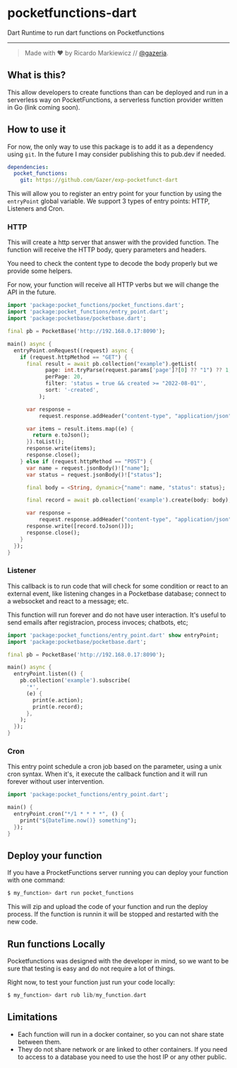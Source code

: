 # pocketfunctions-dart

Dart Runtime to run dart functions on Pocketfunctions

---
>Made with ❤️ by Ricardo Markiewicz // [@gazeria](https://twitter.com/gazeria).

## What is this?

This allow developers to create functions than can be deployed and run in a serverless way
on PocketFunctions, a serverless function provider written in Go (link coming soon).

## How to use it

For now, the only way to use this package is to add it as a dependency using `git`. In the
future I may consider publishing this to pub.dev if needed.

```yaml
dependencies:
  pocket_functions:
    git: https://github.com/Gazer/exp-pocketfunct-dart
```

This will allow you to register an entry point for your function by using the `entryPoint`
global variable. We support 3 types of entry points: HTTP, Listeners and Cron.

### HTTP

This will create a http server that answer with the provided function. The function will receive the HTTP
body, query parameters and headers.

You need to check the content type to decode the body properly but we provide some helpers.

For now, your function will receive all HTTP verbs but we will change the API in the future.

```dart
import 'package:pocket_functions/pocket_functions.dart';
import 'package:pocket_functions/entry_point.dart';
import 'package:pocketbase/pocketbase.dart';

final pb = PocketBase('http://192.168.0.17:8090');

main() async {
  entryPoint.onRequest((request) async {
    if (request.httpMethod == "GET") {
      final result = await pb.collection("example").getList(
            page: int.tryParse(request.params['page']?[0] ?? "1") ?? 1,
            perPage: 20,
            filter: 'status = true && created >= "2022-08-01"',
            sort: '-created',
          );

      var response =
          request.response.addHeader("content-type", "application/json");

      var items = result.items.map((e) {
        return e.toJson();
      }).toList();
      response.write(items);
      response.close();
    } else if (request.httpMethod == "POST") {
      var name = request.jsonBody()!["name"];
      var status = request.jsonBody()!["status"];

      final body = <String, dynamic>{"name": name, "status": status};

      final record = await pb.collection('example').create(body: body);

      var response =
          request.response.addHeader("content-type", "application/json");
      response.write([record.toJson()]);
      response.close();
    }
  });
}
```

### Listener

This callback is to run code that will check for some condition or react to an external event, like
listening changes in a Pocketbase database; connect to a websocket and react to a message; etc.

This function will run forever and do not have user interaction. It's useful to send emails after registracion,
process invoces; chatbots, etc;

```dart
import 'package:pocket_functions/entry_point.dart' show entryPoint;
import 'package:pocketbase/pocketbase.dart';

final pb = PocketBase('http://192.168.0.17:8090');

main() async {
  entryPoint.listen(() {
    pb.collection('example').subscribe(
      '*',
      (e) {
        print(e.action);
        print(e.record);
      },
    );
  });
}
```

### Cron

This entry point schedule a cron job based on the parameter, using a unix cron syntax. When it's,
it execute the callback function and it will run forever without user intervention.

```dart
import 'package:pocket_functions/entry_point.dart';

main() {
  entryPoint.cron("*/1 * * * *", () {
    print("${DateTime.now()} something");
  });
}
```

## Deploy your function

If you have a ProcketFunctions server running you can deploy your function with one command:

```dart
$ my_function> dart run pocket_functions
```

This will zip and upload the code of your function and run the deploy process. If the function is runnin
it will be stopped and restarted with the new code.

## Run functions Locally

Pocketfunctions was designed with the developer in mind, so we want to be sure that testing is easy and
do not require a lot of things.

Right now, to test your function just run your code locally:

```dart
$ my_function> dart rub lib/my_function.dart
```

## Limitations

* Each function will run in a docker container, so you can not share state between them.
* They do not share network or are linked to other containers. If you need to access to a database
you need to use the host IP or any other public.


